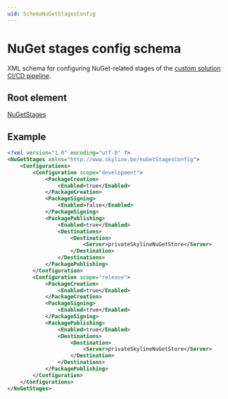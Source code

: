 ```yaml
---
uid: SchemaNuGetStagesConfig
---
```


# NuGet stages config schema

XML schema for configuring NuGet-related stages of the [custom solution CI/CD pipeline](xref:Pipeline_stages_for_custom_solutions).

## Root element

[NuGetStages](xref:NuGetStages)

## Example

```xml
<?xml version="1.0" encoding="utf-8" ?>
<NuGetStages xmlns="http://www.skyline.be/nuGetStagesConfig">
	<Configurations>
		<Configuration scope="development">
			<PackageCreation>
				<Enabled>true</Enabled>
			</PackageCreation>
			<PackageSigning>
				<Enabled>false</Enabled>
			</PackageSigning>
			<PackagePublishing>
				<Enabled>true</Enabled>
				<Destinations>
					<Destination>
						<Server>privateSkylineNuGetStore</Server>
					</Destination>
				</Destinations>
			</PackagePublishing>
		</Configuration>
		<Configuration scope="release">
			<PackageCreation>
				<Enabled>true</Enabled>
			</PackageCreation>
			<PackageSigning>
				<Enabled>true</Enabled>
			</PackageSigning>
			<PackagePublishing>
				<Enabled>true</Enabled>
				<Destinations>
					<Destination>
						<Server>privateSkylineNuGetStore</Server>
					</Destination>
				</Destinations>
			</PackagePublishing>
		</Configuration>
	</Configurations>
</NuGetStages>
```
